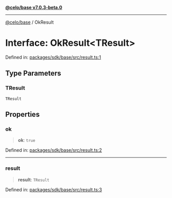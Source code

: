 [**@celo/base v7.0.3-beta.0**](../README.md)

***

[@celo/base](../README.md) / OkResult

# Interface: OkResult\<TResult\>

Defined in: [packages/sdk/base/src/result.ts:1](https://github.com/celo-org/developer-tooling/blob/master/packages/sdk/base/src/result.ts#L1)

## Type Parameters

### TResult

`TResult`

## Properties

### ok

> **ok**: `true`

Defined in: [packages/sdk/base/src/result.ts:2](https://github.com/celo-org/developer-tooling/blob/master/packages/sdk/base/src/result.ts#L2)

***

### result

> **result**: `TResult`

Defined in: [packages/sdk/base/src/result.ts:3](https://github.com/celo-org/developer-tooling/blob/master/packages/sdk/base/src/result.ts#L3)
